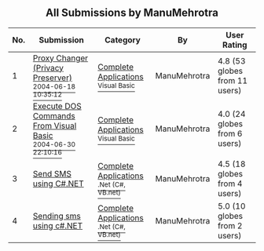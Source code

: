 ﻿<div align="center">

## All Submissions by ManuMehrotra

</div>

No.  | Submission | Category | By   | User Rating
---- | ---------- | -------- | ---- | -----------
1 | [Proxy Changer \(Privacy Preserver\)<br /><sup>2004-06-18 10:35:12</sup>](https://github.com/Planet-Source-Code/manumehrotra-proxy-changer-privacy-preserver__1-54456) | [Complete Applications<br /><sup>Visual Basic</sup>](../ByCategory/complete-applications__1-27.md) | ManuMehrotra | 4.8 (53 globes from 11 users)
2 | [Execute DOS Commands From Visual Basic<br /><sup>2004-06-30 22:10:16</sup>](https://github.com/Planet-Source-Code/manumehrotra-execute-dos-commands-from-visual-basic__1-54691) | [Complete Applications<br /><sup>Visual Basic</sup>](../ByCategory/complete-applications__1-27.md) | ManuMehrotra | 4.0 (24 globes from 6 users)
3 | [Send SMS using C\#\.NET<br />](https://github.com/Planet-Source-Code/manumehrotra-send-sms-using-c-net__10-6162) | [Complete Applications<br /><sup>.Net (C#, VB.net)</sup>](../ByCategory/complete-applications__10-7.md) | ManuMehrotra | 4.5 (18 globes from 4 users)
4 | [Sending sms using c\#\.NET<br />](https://github.com/Planet-Source-Code/manumehrotra-sending-sms-using-c-net__10-6161) | [Complete Applications<br /><sup>.Net (C#, VB.net)</sup>](../ByCategory/complete-applications__10-7.md) | ManuMehrotra | 5.0 (10 globes from 2 users)
